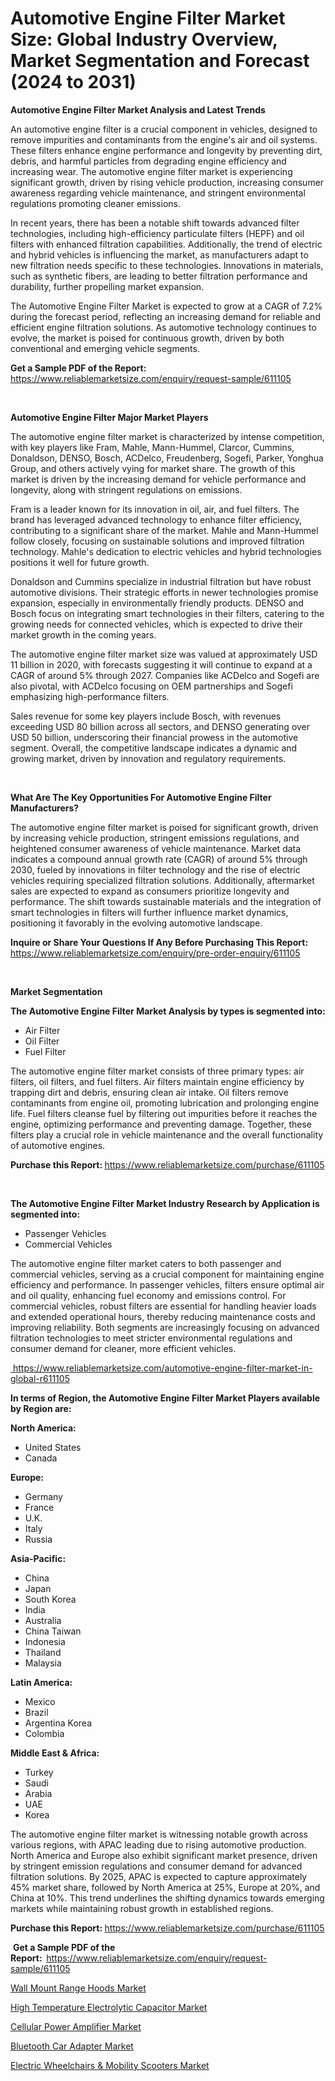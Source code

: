 <p><h1>Automotive Engine Filter Market Size: Global Industry Overview, Market Segmentation and Forecast (2024 to 2031)</h1></p><p><strong>Automotive Engine Filter Market Analysis and Latest Trends</strong></p>
<p><p>An automotive engine filter is a crucial component in vehicles, designed to remove impurities and contaminants from the engine's air and oil systems. These filters enhance engine performance and longevity by preventing dirt, debris, and harmful particles from degrading engine efficiency and increasing wear. The automotive engine filter market is experiencing significant growth, driven by rising vehicle production, increasing consumer awareness regarding vehicle maintenance, and stringent environmental regulations promoting cleaner emissions.</p><p>In recent years, there has been a notable shift towards advanced filter technologies, including high-efficiency particulate filters (HEPF) and oil filters with enhanced filtration capabilities. Additionally, the trend of electric and hybrid vehicles is influencing the market, as manufacturers adapt to new filtration needs specific to these technologies. Innovations in materials, such as synthetic fibers, are leading to better filtration performance and durability, further propelling market expansion. </p><p>The Automotive Engine Filter Market is expected to grow at a CAGR of 7.2% during the forecast period, reflecting an increasing demand for reliable and efficient engine filtration solutions. As automotive technology continues to evolve, the market is poised for continuous growth, driven by both conventional and emerging vehicle segments.</p></p>
<p><strong>Get a Sample PDF of the Report:&nbsp;</strong> <a href="https://www.reliablemarketsize.com/enquiry/request-sample/611105?utm_campaign=1180&utm_medium=2&utm_source=Github&utm_content=ia&utm_term=29092024&utm_id=automotive-engine-filter">https://www.reliablemarketsize.com/enquiry/request-sample/611105</a></p>
<p>&nbsp;</p>
<p><strong>Automotive Engine Filter Major Market Players</strong></p>
<p><p>The automotive engine filter market is characterized by intense competition, with key players like Fram, Mahle, Mann-Hummel, Clarcor, Cummins, Donaldson, DENSO, Bosch, ACDelco, Freudenberg, Sogefi, Parker, Yonghua Group, and others actively vying for market share. The growth of this market is driven by the increasing demand for vehicle performance and longevity, along with stringent regulations on emissions.</p><p>Fram is a leader known for its innovation in oil, air, and fuel filters. The brand has leveraged advanced technology to enhance filter efficiency, contributing to a significant share of the market. Mahle and Mann-Hummel follow closely, focusing on sustainable solutions and improved filtration technology. Mahle's dedication to electric vehicles and hybrid technologies positions it well for future growth.</p><p>Donaldson and Cummins specialize in industrial filtration but have robust automotive divisions. Their strategic efforts in newer technologies promise expansion, especially in environmentally friendly products. DENSO and Bosch focus on integrating smart technologies in their filters, catering to the growing needs for connected vehicles, which is expected to drive their market growth in the coming years.</p><p>The automotive engine filter market size was valued at approximately USD 11 billion in 2020, with forecasts suggesting it will continue to expand at a CAGR of around 5% through 2027. Companies like ACDelco and Sogefi are also pivotal, with ACDelco focusing on OEM partnerships and Sogefi emphasizing high-performance filters.</p><p>Sales revenue for some key players include Bosch, with revenues exceeding USD 80 billion across all sectors, and DENSO generating over USD 50 billion, underscoring their financial prowess in the automotive segment. Overall, the competitive landscape indicates a dynamic and growing market, driven by innovation and regulatory requirements.</p></p>
<p>&nbsp;</p>
<p><strong>What Are The Key Opportunities For Automotive Engine Filter Manufacturers?</strong></p>
<p><p>The automotive engine filter market is poised for significant growth, driven by increasing vehicle production, stringent emissions regulations, and heightened consumer awareness of vehicle maintenance. Market data indicates a compound annual growth rate (CAGR) of around 5% through 2030, fueled by innovations in filter technology and the rise of electric vehicles requiring specialized filtration solutions. Additionally, aftermarket sales are expected to expand as consumers prioritize longevity and performance. The shift towards sustainable materials and the integration of smart technologies in filters will further influence market dynamics, positioning it favorably in the evolving automotive landscape.</p></p>
<p><strong>Inquire or Share Your Questions If Any Before Purchasing This Report:</strong> <a href="https://www.reliablemarketsize.com/enquiry/pre-order-enquiry/611105?utm_campaign=1180&utm_medium=2&utm_source=Github&utm_content=ia&utm_term=29092024&utm_id=automotive-engine-filter">https://www.reliablemarketsize.com/enquiry/pre-order-enquiry/611105</a></p>
<p>&nbsp;</p>
<p><strong>Market Segmentation</strong></p>
<p><strong>The Automotive Engine Filter Market Analysis by types is segmented into:</strong></p>
<p><ul><li>Air Filter</li><li>Oil Filter</li><li>Fuel Filter</li></ul></p>
<p><p>The automotive engine filter market consists of three primary types: air filters, oil filters, and fuel filters. Air filters maintain engine efficiency by trapping dirt and debris, ensuring clean air intake. Oil filters remove contaminants from engine oil, promoting lubrication and prolonging engine life. Fuel filters cleanse fuel by filtering out impurities before it reaches the engine, optimizing performance and preventing damage. Together, these filters play a crucial role in vehicle maintenance and the overall functionality of automotive engines.</p></p>
<p><strong>Purchase this Report:&nbsp;</strong><a href="https://www.reliablemarketsize.com/purchase/611105?utm_campaign=1180&utm_medium=2&utm_source=Github&utm_content=ia&utm_term=29092024&utm_id=automotive-engine-filter">https://www.reliablemarketsize.com/purchase/611105</a></p>
<p>&nbsp;</p>
<p><strong>The Automotive Engine Filter Market Industry Research by Application is segmented into:</strong></p>
<p><ul><li>Passenger Vehicles</li><li>Commercial Vehicles</li></ul></p>
<p><p>The automotive engine filter market caters to both passenger and commercial vehicles, serving as a crucial component for maintaining engine efficiency and performance. In passenger vehicles, filters ensure optimal air and oil quality, enhancing fuel economy and emissions control. For commercial vehicles, robust filters are essential for handling heavier loads and extended operational hours, thereby reducing maintenance costs and improving reliability. Both segments are increasingly focusing on advanced filtration technologies to meet stricter environmental regulations and consumer demand for cleaner, more efficient vehicles.</p></p>
<p><a href="https://www.reliablemarketsize.com/automotive-engine-filter-market-in-global-r611105?utm_campaign=1180&utm_medium=2&utm_source=Github&utm_content=ia&utm_term=29092024&utm_id=automotive-engine-filter">&nbsp;https://www.reliablemarketsize.com/automotive-engine-filter-market-in-global-r611105</a></p>
<p><strong>In terms of Region, the Automotive Engine Filter Market Players available by Region are:</strong></p>
<p>
    <p> <strong> North America: </strong>
        <ul>
            <li>United States</li>
            <li>Canada</li>
        </ul>
        </p> 
    <p> <strong> Europe: </strong>
        <ul>
            <li>Germany</li>
            <li>France</li>
            <li>U.K.</li>
            <li>Italy</li>
            <li>Russia</li>
        </ul>
        </p> 
    <p> <strong> Asia-Pacific: </strong>
        <ul>
            <li>China</li>
            <li>Japan</li>
            <li>South Korea</li>
            <li>India</li>
            <li>Australia</li>
            <li>China Taiwan</li>
            <li>Indonesia</li>
            <li>Thailand</li>
            <li>Malaysia</li>
        </ul>
        </p> 
    <p> <strong> Latin America: </strong>
        <ul>
            <li>Mexico</li>
            <li>Brazil</li>
            <li>Argentina Korea</li>
            <li>Colombia</li>
        </ul>
        </p> 
    <p> <strong> Middle East & Africa: </strong>
        <ul>
            <li>Turkey</li>
            <li>Saudi</li>
            <li>Arabia</li>
            <li>UAE</li>
            <li>Korea</li>
        </ul>
    </p>
    </p>
<p><p>The automotive engine filter market is witnessing notable growth across various regions, with APAC leading due to rising automotive production. North America and Europe also exhibit significant market presence, driven by stringent emission regulations and consumer demand for advanced filtration solutions. By 2025, APAC is expected to capture approximately 45% market share, followed by North America at 25%, Europe at 20%, and China at 10%. This trend underlines the shifting dynamics towards emerging markets while maintaining robust growth in established regions.</p></p>
<p><strong>Purchase this Report: </strong><a href="https://www.reliablemarketsize.com/purchase/611105?utm_campaign=1180&utm_medium=2&utm_source=Github&utm_content=ia&utm_term=29092024&utm_id=automotive-engine-filter">https://www.reliablemarketsize.com/purchase/611105</a></p>
<p>&nbsp;<strong>Get a Sample PDF of the Report:&nbsp;&nbsp;</strong><a href="https://www.reliablemarketsize.com/enquiry/request-sample/611105?utm_campaign=1180&utm_medium=2&utm_source=Github&utm_content=ia&utm_term=29092024&utm_id=automotive-engine-filter">https://www.reliablemarketsize.com/enquiry/request-sample/611105</a></p>
<p><strong></strong></p>
<p><p><a href="https://www.linkedin.com/pulse/navigating-wall-mount-range-hoods-market-expert-analysis-forecast-rjw2c?utm_campaign=1180&utm_medium=2&utm_source=Github&utm_content=ia&utm_term=29092024&utm_id=automotive-engine-filter">Wall Mount Range Hoods Market</a></p><p><a href="https://issuu.com/reportprime-2/docs/high-temperature-electrolytic-capac_e5a68b6e2326d8?utm_campaign=1180&utm_medium=2&utm_source=Github&utm_content=ia&utm_term=29092024&utm_id=automotive-engine-filter">High Temperature Electrolytic Capacitor Market</a></p><p><a href="https://issuu.com/reportprime-2/docs/cellular-power-amplifier-market-siz_233c994eddfba5?utm_campaign=1180&utm_medium=2&utm_source=Github&utm_content=ia&utm_term=29092024&utm_id=automotive-engine-filter">Cellular Power Amplifier Market</a></p><p><a href="https://www.linkedin.com/pulse/bluetooth-car-adapter-market-share-analysis-growth-trends-forecasts-jvxtc?utm_campaign=1180&utm_medium=2&utm_source=Github&utm_content=ia&utm_term=29092024&utm_id=automotive-engine-filter">Bluetooth Car Adapter Market</a></p><p><a href="https://github.com/BryceTownsendr/Market-Research-Report-List-6/blob/main/electric-wheelchairs-mobility-scooters-market.md?utm_campaign=1180&utm_medium=2&utm_source=Github&utm_content=ia&utm_term=29092024&utm_id=automotive-engine-filter">Electric Wheelchairs & Mobility Scooters Market</a></p></p>